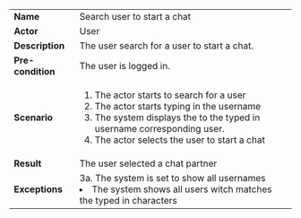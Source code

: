 <table>
    <tr>
        <td>
            <strong>Name</strong>
        </td>
        <td>
            Search user to start a chat
        </td>
    </tr>
    <tr>
        <td>
            <strong>Actor</strong>
        </td>
        <td>
            User
        </td>
    </tr>
    <tr>
        <td>
            <strong>Description</strong>            
        </td>
        <td>
            The user search for a user to start a chat.
        </td>
    </tr>
    <tr>
        <td>
            <strong>Pre-condition</strong>
        </td>
        <td>
            The user is logged in.
        </td>
    </tr>
    <tr>
        <td>
            <strong>Scenario</strong>
        </td>
        <td>
            <ol>
                <li>
                    The actor starts to search for a user
                </li>
                <li>
                    The actor starts typing in the username
                </li>
                <li>
                    The system displays the to the typed in username corresponding user.
                </li>
                <li>
                    The actor selects the user to start a chat
                </li>
            </ol>
        </td>
    </tr>
    <tr>
    <tr>
        <tr>
            <td>
                <strong>Result</strong>
            </td>
            <td>
                The user selected a chat partner
            </td>
        </tr>
    <tr>
        <td>
            <strong>Exceptions</strong>
        </td>
         <td>
            3a. The system is set to show all usernames
            <li>
                The system shows all users witch matches the typed in characters
            </li>
        </td>
    </tr>      
</table>
